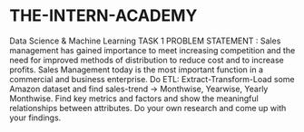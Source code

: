 # THE-INTERN-ACADEMY
Data Science &amp; Machine Learning TASK 1 PROBLEM STATEMENT : Sales management has gained importance to meet increasing competition and the need for improved methods of distribution to reduce cost and to increase profits. Sales Management today is the most important function in a commercial and business enterprise. Do ETL: Extract-Transform-Load some Amazon dataset and find sales-trend -> Monthwise, Yearwise, Yearly Monthwise. Find key metrics and factors and show the meaningful relationships between attributes. Do your own research and come up with your findings.
